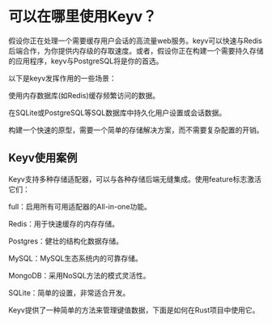 # 可以在哪里使用Keyv？

假设你正在处理一个需要缓存用户会话的高流量web服务。keyv可以快速与Redis后端合作，为你提供内存级的存取速度。或者，假设你正在构建一个需要持久存储的应用程序，keyv与PostgreSQL将是你的首选。

以下是keyv发挥作用的一些场景：

使用内存数据库(如Redis)缓存频繁访问的数据。


在SQLite或PostgreSQL等SQL数据库中持久化用户设置或会话数据。


构建一个快速的原型，需要一个简单的存储解决方案，而不需要复杂配置的开销。




## Keyv使用案例

Keyv支持多种存储适配器，可以与各种存储后端无缝集成。使用feature标志激活它们：

full：启用所有可用适配器的All-in-one功能。


Redis：用于快速缓存的内存存储。


Postgres：健壮的结构化数据存储。


MySQL：MySQL生态系统内的可靠存储。


MongoDB：采用NoSQL方法的模式灵活性。


SQLite：简单的设置，非常适合开发。


Keyv提供了一种简单的方法来管理键值数据，下面是如何在Rust项目中使用它。